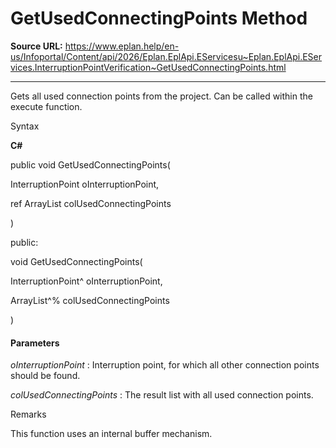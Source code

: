 # GetUsedConnectingPoints Method

**Source URL:** https://www.eplan.help/en-us/Infoportal/Content/api/2026/Eplan.EplApi.EServicesu~Eplan.EplApi.EServices.InterruptionPointVerification~GetUsedConnectingPoints.html

---

Gets all used connection points from the project. Can be called within the execute function.

Syntax

**C#**



public void GetUsedConnectingPoints( 

   InterruptionPoint oInterruptionPoint,

   ref ArrayList colUsedConnectingPoints

)

public:

void GetUsedConnectingPoints( 

   InterruptionPoint^ oInterruptionPoint,

   ArrayList^% colUsedConnectingPoints

)


#### Parameters

*oInterruptionPoint*
:   Interruption point, for which all other connection points should be found.

*colUsedConnectingPoints*
:   The result list with all used connection points.

Remarks

This function uses an internal buffer mechanism.
